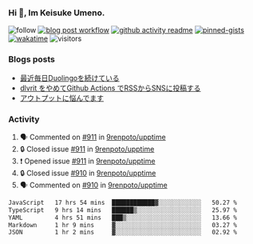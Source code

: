 ### Hi 👋, Im Keisuke Umeno.

<!--
**9renpoto/9renpoto** is a ✨ _special_ ✨ repository because its `README.md` (this file) appears on your GitHub profile.

Here are some ideas to get you started:

- 🔭 I’m currently working on ...
- 🌱 I’m currently learning ...
- 👯 I’m looking to collaborate on ...
- 🤔 I’m looking for help with ...
- 💬 Ask me about ...
- 📫 How to reach me: ...
- 😄 Pronouns: ...
- ⚡ Fun fact: ...
-->

![follow](https://img.shields.io/github/followers/9renpoto?label=Follow&style=social)
[![blog post workflow](https://github.com/9renpoto/9renpoto/actions/workflows/blog.yml/badge.svg)](https://github.com/9renpoto/9renpoto/actions/workflows/blog.yml)
[![github activity readme](https://github.com/9renpoto/9renpoto/actions/workflows/activity.yml/badge.svg)](https://github.com/9renpoto/9renpoto/actions/workflows/activity.yml)
[![pinned-gists](https://github.com/9renpoto/9renpoto/actions/workflows/pin-gist.yml/badge.svg)](https://github.com/9renpoto/9renpoto/actions/workflows/pin-gist.yml)
[![wakatime](https://github.com/9renpoto/9renpoto/actions/workflows/waka-readme-status.yml/badge.svg)](https://github.com/9renpoto/9renpoto/actions/workflows/waka-readme-status.yml)
![visitors](https://komarev.com/ghpvc/?username=9renpoto&label=Profile%20views&color=0e75b6&style=flat)

### Blogs posts

<!-- BLOG-POST-LIST:START -->
- [最近毎日Duolingoを続けている](https://9renpoto.win/entry/2023/12/05/duolingo)
- [dlvrit をやめてGithub Actions でRSSからSNSに投稿する](https://9renpoto.win/entry/2023/11/12/dlvrit-to-gh-actions)
- [アウトプットに悩んでます](https://9renpoto.win/entry/2023/11/11/technology-to-limit-input)
<!-- BLOG-POST-LIST:END -->

### Activity

<!--START_SECTION:activity-->
1. 🗣 Commented on [#911](https://github.com/9renpoto/upptime/issues/911#issuecomment-1851721106) in [9renpoto/upptime](https://github.com/9renpoto/upptime)
2. 🔒 Closed issue [#911](https://github.com/9renpoto/upptime/issues/911) in [9renpoto/upptime](https://github.com/9renpoto/upptime)
3. ❗ Opened issue [#911](https://github.com/9renpoto/upptime/issues/911) in [9renpoto/upptime](https://github.com/9renpoto/upptime)
4. 🔒 Closed issue [#910](https://github.com/9renpoto/upptime/issues/910) in [9renpoto/upptime](https://github.com/9renpoto/upptime)
5. 🗣 Commented on [#910](https://github.com/9renpoto/upptime/issues/910#issuecomment-1851220857) in [9renpoto/upptime](https://github.com/9renpoto/upptime)
<!--END_SECTION:activity-->

<!--START_SECTION:waka-->

```txt
JavaScript   17 hrs 54 mins  ████████████▓░░░░░░░░░░░░   50.27 %
TypeScript   9 hrs 14 mins   ██████▒░░░░░░░░░░░░░░░░░░   25.97 %
YAML         4 hrs 51 mins   ███▒░░░░░░░░░░░░░░░░░░░░░   13.66 %
Markdown     1 hr 9 mins     ▓░░░░░░░░░░░░░░░░░░░░░░░░   03.27 %
JSON         1 hr 2 mins     ▓░░░░░░░░░░░░░░░░░░░░░░░░   02.92 %
```

<!--END_SECTION:waka-->
